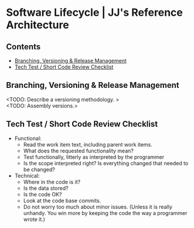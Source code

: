 ﻿Software Lifecycle | JJ's Reference Architecture
================================================

<h2>Contents</h2>

- [Branching, Versioning & Release Management](#branching-versioning--release-management)
- [Tech Test / Short Code Review Checklist](#tech-test--short-code-review-checklist)


Branching, Versioning & Release Management
------------------------------------------

<TODO: Describe a versioning methodology. >  
<TODO: Assembly versions.>


Tech Test / Short Code Review Checklist
---------------------------------------

- Functional:
    - Read the work item text, including parent work items.
    - What does the requested functionality mean?
    - Test functionally, litterly as interpreted by the programmer
    - Is the scope interpreted right? Is everything changed that needed to be changed?
- Technical:
    - Where in the code is it?
    - Is the data stored?
    - Is the code OK?
    - Look at the code base commits.
    - Do not worry too much about minor issues. (Unless it is really unhandy. You win more by keeping the code the way a programmer wrote it.)
